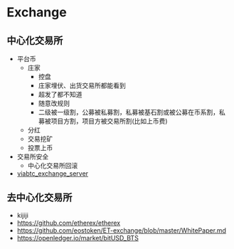 # Exchange

## 中心化交易所
+ 平台币
    * 庄家
        - 控盘
        - 庄家埋伏、出货交易所都能看到
        - 超发了都不知道
        - 随意改规则
        - 二级被一级割，公募被私募割，私募被基石割或被公募在币系割，私募被项目方割，项目方被交易所割(比如上币费)
    * 分红
    * 交易挖矿
    * 投票上币
+ 交易所安全
    * 中心化交易所回滚
+ [viabtc_exchange_server](https://github.com/viabtc/viabtc_exchange_server)


## 去中心化交易所
+ kijiji
+ https://github.com/etherex/etherex
+ https://github.com/eostoken/ET-exchange/blob/master/WhitePaper.md
+ https://openledger.io/market/bitUSD_BTS